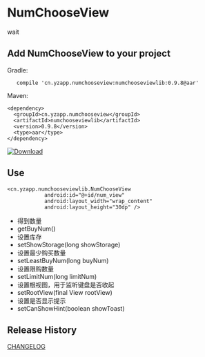 NumChooseView
========
wait

Add NumChooseView to your project
----------------------------
Gradle:
```
   compile 'cn.yzapp.numchooseview:numchooseviewlib:0.9.8@aar'
```

Maven:
```
<dependency>
  <groupId>cn.yzapp.numchooseview</groupId>
  <artifactId>numchooseviewlib</artifactId>
  <version>0.9.8</version>
  <type>aar</type>
</dependency>
```
[ ![Download](https://api.bintray.com/packages/nesror/maven/NumChooseView/images/download.svg) ]()

Use
----------------------------
````
<cn.yzapp.numchooseviewlib.NumChooseView
            android:id="@+id/num_view"
            android:layout_width="wrap_content"
            android:layout_height="30dp" />
````

 * 得到数量
  * getBuyNum()
 * 设置库存
  * setShowStorage(long showStorage)
 * 设置最少购买数量
  * setLeastBuyNum(long buyNum)
 * 设置限购数量
  * setLimitNum(long limitNum)
 * 设置根视图，用于监听键盘是否收起
  * setRootView(final View rootView)
 * 设置是否显示提示
  * setCanShowHint(boolean showToast)

Release History
------------------------
[CHANGELOG](CHANGELOG.md)
